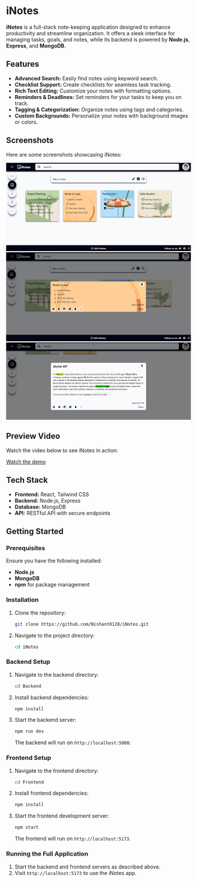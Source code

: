 # iNotes

**iNotes** is a full-stack note-keeping application designed to enhance productivity and streamline organization. It offers a sleek interface for managing tasks, goals, and notes, while its backend is powered by **Node.js**, **Express**, and **MongoDB**.

## Features

- **Advanced Search:** Easily find notes using keyword search.
- **Checklist Support:** Create checklists for seamless task tracking.
- **Rich Text Editing:** Customize your notes with formatting options.
- **Reminders & Deadlines:** Set reminders for your tasks to keep you on track.
- **Tagging & Categorization:** Organize notes using tags and categories.
- **Custom Backgrounds:** Personalize your notes with background images or colors.

## Screenshots

Here are some screenshots showcasing iNotes:

![Home](./screenshots/ss1.jpeg)
![Editing](./screenshots/ss2.jpeg)
![Rich Text Formatting](./screenshots/ss3.jpeg)

## Preview Video

Watch the video below to see iNotes in action:

[Watch the demo](https://github.com/Nishant0128/iNotes/blob/main/preview/iNotes.mp4)

## Tech Stack

- **Frontend:** React, Tailwind CSS
- **Backend:** Node.js, Express
- **Database:** MongoDB
- **API:** RESTful API with secure endpoints

## Getting Started

### Prerequisites

Ensure you have the following installed:

- **Node.js**
- **MongoDB**
- **npm** for package management

### Installation

1. Clone the repository:

   ```bash
   git clone https://github.com/Nishant0128/iNotes.git
   ```

2. Navigate to the project directory:
   ```bash
   cd iNotes
   ```

### Backend Setup

1. Navigate to the backend directory:

   ```bash
   cd Backend
   ```

2. Install backend dependencies:

   ```bash
   npm install
   ```

3. Start the backend server:
   ```bash
   npm run dev
   ```
   The backend will run on `http://localhost:5000`.

### Frontend Setup

1. Navigate to the frontend directory:

   ```bash
   cd Frontend
   ```

2. Install frontend dependencies:

   ```bash
   npm install
   ```

3. Start the frontend development server:
   ```bash
   npm start
   ```
   The frontend will run on `http://localhost:5173`.

### Running the Full Application

1. Start the backend and frontend servers as described above.
2. Visit `http://localhost:5173` to use the iNotes app.
